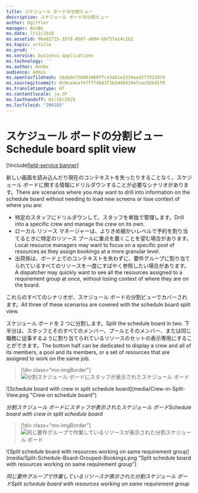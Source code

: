 ```yaml
---
title: スケジュール ボードの分割ビュー
description: スケジュール ボードの分割ビュー
author: Dgittler
manager: AnnBe
ms.date: 7/22/2018
ms.assetid: 96e82715-35fd-4587-a004-bbf57a14c1b2
ms.topic: article
ms.prod: ''
ms.service: business-applications
ms.technology: ''
ms.author: Annbe
audience: Admin
ms.openlocfilehash: 10abde736803d60ffc43ab1e5334eed277d22979
ms.sourcegitcommit: 0c8ca4eaf47f7f4b83f1b544b910e7cac92bd1f0
ms.translationtype: HT
ms.contentlocale: ja-JP
ms.lasthandoff: 01/10/2019
ms.locfileid: "200105"
---
```

#  <a name="schedule-board-split-view"></a><span data-ttu-id="839e5-103">スケジュール ボードの分割ビュー</span><span class="sxs-lookup"><span data-stu-id="839e5-103">Schedule board split view</span></span>

[!include[field-service banner](../../../includes/field-service.md)]


<span data-ttu-id="839e5-104">新しい画面を読み込んだり現在のコンテキストを失ったりすることなく、スケジュール ボードに関する情報にドリルダウンすることが必要なシナリオがあります。</span><span class="sxs-lookup"><span data-stu-id="839e5-104">There are scenarios where you may want to drill into information on the schedule board without needing to load new screens or lose context of where you are:</span></span>

*   <span data-ttu-id="839e5-105">特定のスタッフにドリルダウンして、スタッフを単独で管理します。</span><span class="sxs-lookup"><span data-stu-id="839e5-105">Drill into a specific crew and manage the crew on its own.</span></span> 
*   <span data-ttu-id="839e5-106">ローカル リソース マネージャーは、よりきめ細かいレベルで予約を割り当てるときに特定のリソース プールに重点を置くことを望む場合があります。</span><span class="sxs-lookup"><span data-stu-id="839e5-106">Local resource managers may want to focus on a specific pool of resources as they assign bookings at a more granular level.</span></span>
*   <span data-ttu-id="839e5-107">出荷係は、ボード上でのコンテキストを失わずに、要件グループに割り当てられているすべてのリソースを一度にすばやく参照したい場合があります。</span><span class="sxs-lookup"><span data-stu-id="839e5-107">A dispatcher may quickly want to see all the resources assigned to a requirement group at once, without losing context of where they are on the board.</span></span>

<span data-ttu-id="839e5-108">これらのすべてのシナリオが、スケジュール ボードの分割ビューでカバーされます。</span><span class="sxs-lookup"><span data-stu-id="839e5-108">All three of these scenarios are covered with the schedule board split view.</span></span>

<span data-ttu-id="839e5-109">スケジュール ボードを 2 つに分割します。</span><span class="sxs-lookup"><span data-stu-id="839e5-109">Split the schedule board in two.</span></span> <span data-ttu-id="839e5-110">下半分は、スタッフとそのすべてのメンバー、プールとそのメンバー、または同じ職務に従事するように割り当てられているリソースのセットの表示専用にすることができます。</span><span class="sxs-lookup"><span data-stu-id="839e5-110">The bottom half can be dedicated to display a crew and all of its members, a pool and its members, or a set of resources that are assigned to work on the same job.</span></span>

> [!div class="mx-imgBorder"]
> <span data-ttu-id="839e5-111">![分割スケジュール ボードにスタッフが表示されたスケジュール ボード](media/Crew-in-Split-View.png "スケジュール ボード上のスタッフ")
<!-- picture --></span><span class="sxs-lookup"><span data-stu-id="839e5-111">![Schedule board with crew in split schedule board](media/Crew-in-Split-View.png "Crew on schedule board")
<!-- picture --></span></span>

<span data-ttu-id="839e5-112">*分割スケジュール ボードにスタッフが表示されたスケジュール ボード*</span><span class="sxs-lookup"><span data-stu-id="839e5-112">*Schedule board with crew in split schedule board*</span></span>

> [!div class="mx-imgBorder"]
> <span data-ttu-id="839e5-113">![同じ要件グループで作業しているリソースが表示された分割スケジュール ボード](media/Split-Schedule-Board-Grouped-Bookings.png "同じ要件グループで作業しているリソースが表示された分割スケジュール ボード")
<!-- picture --></span><span class="sxs-lookup"><span data-stu-id="839e5-113">![Split schedule board with resources working on same requirement group](media/Split-Schedule-Board-Grouped-Bookings.png "Split schedule board with resources working on same requirement group")
<!-- picture --></span></span>

<span data-ttu-id="839e5-114">*同じ要件グループで作業しているリソースが表示された分割スケジュール ボード*</span><span class="sxs-lookup"><span data-stu-id="839e5-114">*Split schedule board with resources working on same requirement group*</span></span>
